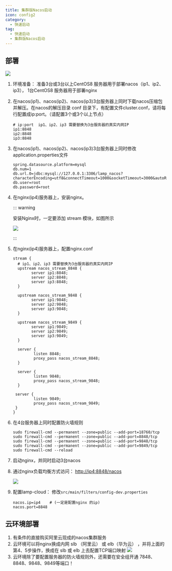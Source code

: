 ```yaml
---
title: 集群版Nacos启动
icon: config2
category:
  - 快速启动
tag:
  - 快速启动
  - 集群版Nacos启动
---
```


## 部署

![](/images/start/nacosVIP.png)

1. 环境准备： 准备3台或3台以上CentOS8 服务器用于部署nacos（ip1、ip2、ip3）， 1台CentOS8 服务器用于部署nginx

2. 在nacos(ip1)、nacos(ip2)、nacos(ip3)3台服务器上同时下载nacos压缩包并解压。在nacos的解压目录 conf 目录下，有配置文件cluster.conf，请将每行配置成ip:port。（请配置3个或3个以上节点）

   ```properties
   # ip:port  ip1、ip2、ip3 需要替换为3台服务器的真实内网IP
   ip1:8848
   ip2:8848
   ip3:8848
   ```

3. 在nacos(ip1)、nacos(ip2)、nacos(ip3)3台服务器上同时修改application.properties文件

   ```properties
   spring.datasource.platform=mysql
   db.num=1
   db.url.0=jdbc:mysql://127.0.0.1:3306/lamp_nacos?characterEncoding=utf8&connectTimeout=1000&socketTimeout=3000&autoReconnect=true
   db.user=root
   db.password=root
   ```

4. 在nginx(ip4)服务器上，安装nginx。

   ::: warning

   安装Nginx时，一定要添加 stream 模块，如图所示

   ![](/images/start/nginx_v.png)

   :::

5. 在nginx(ip4)服务器上，配置nginx.conf

   ```nginx
   stream {
     # ip1、ip2、ip3 需要替换为3台服务器的真实内网IP
     upstream nacos_stream_8848 {
           server ip1:8848;
           server ip2:8848;
           server ip3:8848;
     }
   
     upstream nacos_stream_9848 {
           server ip1:9848;
           server ip2:9848;
           server ip3:9848;
     }
   
     upstream nacos_stream_9849 {
           server ip1:9849;
           server ip2:9849;
           server ip3:9849;
     }
   
     server {
            listen 8848;
            proxy_pass nacos_stream_8848;
     }
   
     server {
            listen 9848;
            proxy_pass nacos_stream_9848;
     }
   
    server {
            listen 9849;
            proxy_pass nacos_stream_9849;
    }       
   }
   ```

6. 在4台服务器上同时配置防火墙规则

   ```shell
   sudo firewall-cmd --permanent --zone=public --add-port=18760/tcp
   sudo firewall-cmd --permanent --zone=public --add-port=8848/tcp
   sudo firewall-cmd --permanent --zone=public --add-port=9848/tcp
   sudo firewall-cmd --permanent --zone=public --add-port=9849/tcp
   sudo firewall-cmd --reload
   ```

7. 启动nginx，并同时启动3台nacos

8. 通过nginx负载均衡方式访问： [http://ip4:8848/nacos](http://ip4:8848/nacos)

   ![](/images/start/nacos集群验证.png)

9. 配置lamp-cloud： 修改`src/main/filters/config-dev.properties`

   ```properties
   nacos.ip=ip4    # (一定是配置nginx 的ip)
   nacos.port=8848
   ```



## 云环境部署

1. 有条件的直接购买阿里云现成的nacos集群服务
2. 云环境可以将nginx换成内网 slb （阿里云） 或 elb（华为云） ，并将上面的第4、5步操作，换成在 slb 或 elb 上去配置TCP端口映射
   ![](/images/start/华为云ELB.png)
3. 云环境除了要配置服务器的防火墙规则外，还需要在安全组开通 7848、8848、9848、9849等端口！
